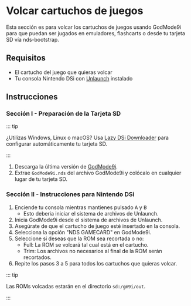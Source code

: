 ---
---

# Volcar cartuchos de juegos

Esta sección es para volcar los cartuchos de juegos usando GodMode9i para que puedan ser jugados en emuladores, flashcarts o desde tu tarjeta SD vía nds-bootstrap.

## Requisitos
- El cartucho del juego que quieras volcar
- Tu consola Nintendo DSi con [Unlaunch](installing-unlaunch) instalado

## Instrucciones
### Sección I - Preparación de la Tarjeta SD

::: tip

¿Utilizas Windows, Linux o macOS? Usa [Lazy DSi Downloader](lazy-dsi-downloader) para configurar automáticamente tu tarjeta SD.

:::

1. Descarga la última versión de [GodMode9i](https://github.com/DS-Homebrew/GodMode9i/releases).
1. Extrae `GodMode9i.nds` del archivo GodMode9i y colócalo en cualquier lugar de tu tarjeta SD.

### Sección II - Instrucciones para Nintendo DSi
1. Enciende tu consola mientras mantienes pulsado <kbd class="face">A</kbd> y <kbd class="face">B</kbd>
   - Esto deberia iniciar el sistema de archivos de Unlaunch.
1. Inicia GodMode9i desde el sistema de archivos de Unlaunch.
1. Asegúrate de que el cartucho de juego esté insertado en la consola.
1. Selecciona la opción "NDS GAMECARD" en GodMode9i.
1. Seleccione si deseas que la ROM sea recortada o no:
   - Full: La ROM se volcará tal cual está en el cartucho.
   - Trim: Los archivos no necesarios al final de la ROM serán recortados.
1. Repite los pasos 3 a 5 para todos los cartuchos que quieras volcar.

::: tip

Las ROMs volcadas estarán en el directorio `sd:/gm9i/out`.

:::
